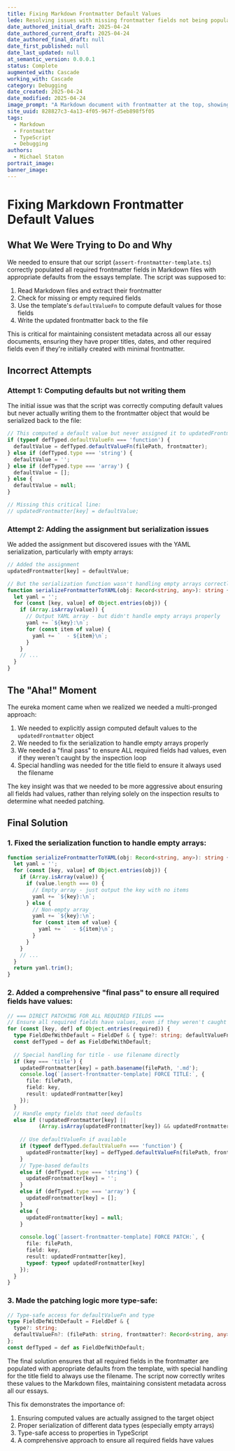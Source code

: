 ```yaml
---
title: Fixing Markdown Frontmatter Default Values
lede: Resolving issues with missing frontmatter fields not being populated with template defaults
date_authored_initial_draft: 2025-04-24
date_authored_current_draft: 2025-04-24
date_authored_final_draft: null
date_first_published: null
date_last_updated: null
at_semantic_version: 0.0.0.1
status: Complete
augmented_with: Cascade
working_with: Cascade
category: Debugging
date_created: 2025-04-24
date_modified: 2025-04-24
image_prompt: "A Markdown document with frontmatter at the top, showing arrows pointing from a template file to empty fields being filled with default values."
site_uuid: 828827c3-4a13-4f05-967f-d5eb898f5f05
tags:
  - Markdown
  - Frontmatter
  - TypeScript
  - Debugging
authors:
  - Michael Staton
portrait_image: 
banner_image: 
---
```


# Fixing Markdown Frontmatter Default Values

## What We Were Trying to Do and Why

We needed to ensure that our script (`assert-frontmatter-template.ts`) correctly populated all required frontmatter fields in Markdown files with appropriate defaults from the essays template. The script was supposed to:

1. Read Markdown files and extract their frontmatter
2. Check for missing or empty required fields
3. Use the template's `defaultValueFn` to compute default values for those fields
4. Write the updated frontmatter back to the file

This is critical for maintaining consistent metadata across all our essay documents, ensuring they have proper titles, dates, and other required fields even if they're initially created with minimal frontmatter.

## Incorrect Attempts

### Attempt 1: Computing defaults but not writing them

The initial issue was that the script was correctly computing default values but never actually writing them to the frontmatter object that would be serialized back to the file:

```typescript
// This computed a default value but never assigned it to updatedFrontmatter
if (typeof defTyped.defaultValueFn === 'function') {
  defaultValue = defTyped.defaultValueFn(filePath, frontmatter);
} else if (defTyped.type === 'string') {
  defaultValue = '';
} else if (defTyped.type === 'array') {
  defaultValue = [];
} else {
  defaultValue = null;
}

// Missing this critical line:
// updatedFrontmatter[key] = defaultValue;
```

### Attempt 2: Adding the assignment but serialization issues

We added the assignment but discovered issues with the YAML serialization, particularly with empty arrays:

```typescript
// Added the assignment
updatedFrontmatter[key] = defaultValue;

// But the serialization function wasn't handling empty arrays correctly
function serializeFrontmatterToYAML(obj: Record<string, any>): string {
  let yaml = '';
  for (const [key, value] of Object.entries(obj)) {
    if (Array.isArray(value)) {
      // Output YAML array - but didn't handle empty arrays properly
      yaml += `${key}:\n`;
      for (const item of value) {
        yaml += `  - ${item}\n`;
      }
    }
    // ...
  }
}
```

## The "Aha!" Moment

The eureka moment came when we realized we needed a multi-pronged approach:

1. We needed to explicitly assign computed default values to the `updatedFrontmatter` object
2. We needed to fix the serialization to handle empty arrays properly
3. We needed a "final pass" to ensure ALL required fields had values, even if they weren't caught by the inspection loop
4. Special handling was needed for the title field to ensure it always used the filename

The key insight was that we needed to be more aggressive about ensuring all fields had values, rather than relying solely on the inspection results to determine what needed patching.

## Final Solution

### 1. Fixed the serialization function to handle empty arrays:

```typescript
function serializeFrontmatterToYAML(obj: Record<string, any>): string {
  let yaml = '';
  for (const [key, value] of Object.entries(obj)) {
    if (Array.isArray(value)) {
      if (value.length === 0) {
        // Empty array - just output the key with no items
        yaml += `${key}:\n`;
      } else {
        // Non-empty array
        yaml += `${key}:\n`;
        for (const item of value) {
          yaml += `  - ${item}\n`;
        }
      }
    }
    // ...
  }
  return yaml.trim();
}
```

### 2. Added a comprehensive "final pass" to ensure all required fields have values:

```typescript
// === DIRECT PATCHING FOR ALL REQUIRED FIELDS ===
// Ensure all required fields have values, even if they weren't caught in the inspection loop
for (const [key, def] of Object.entries(required)) {
  type FieldDefWithDefault = FieldDef & { type?: string; defaultValueFn?: (filePath: string, frontmatter?: Record<string, any>) => any };
  const defTyped = def as FieldDefWithDefault;
  
  // Special handling for title - use filename directly
  if (key === 'title') {
    updatedFrontmatter[key] = path.basename(filePath, '.md');
    console.log(`[assert-frontmatter-template] FORCE TITLE:`, {
      file: filePath,
      field: key,
      result: updatedFrontmatter[key]
    });
  }
  // Handle empty fields that need defaults
  else if (!updatedFrontmatter[key] || 
          (Array.isArray(updatedFrontmatter[key]) && updatedFrontmatter[key].length === 0)) {
    
    // Use defaultValueFn if available
    if (typeof defTyped.defaultValueFn === 'function') {
      updatedFrontmatter[key] = defTyped.defaultValueFn(filePath, frontmatter);
    }
    // Type-based defaults
    else if (defTyped.type === 'string') {
      updatedFrontmatter[key] = '';
    }
    else if (defTyped.type === 'array') {
      updatedFrontmatter[key] = [];
    }
    else {
      updatedFrontmatter[key] = null;
    }
    
    console.log(`[assert-frontmatter-template] FORCE PATCH:`, {
      file: filePath,
      field: key,
      result: updatedFrontmatter[key],
      typeof: typeof updatedFrontmatter[key]
    });
  }
}
```

### 3. Made the patching logic more type-safe:

```typescript
// Type-safe access for defaultValueFn and type
type FieldDefWithDefault = FieldDef & { 
  type?: string; 
  defaultValueFn?: (filePath: string, frontmatter?: Record<string, any>) => any 
};
const defTyped = def as FieldDefWithDefault;
```

The final solution ensures that all required fields in the frontmatter are populated with appropriate defaults from the template, with special handling for the title field to always use the filename. The script now correctly writes these values to the Markdown files, maintaining consistent metadata across all our essays.

This fix demonstrates the importance of:
1. Ensuring computed values are actually assigned to the target object
2. Proper serialization of different data types (especially empty arrays)
3. Type-safe access to properties in TypeScript
4. A comprehensive approach to ensure all required fields have values
